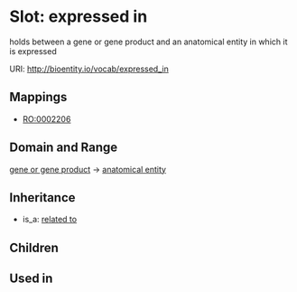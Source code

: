 # Slot: expressed in


holds between a gene or gene product and an anatomical entity in which it is expressed

URI: http://bioentity.io/vocab/expressed_in
## Mappings

 * [RO:0002206](http://purl.obolibrary.org/obo/RO_0002206)
## Domain and Range

[gene or gene product](GeneOrGeneProduct.md) -> [anatomical entity](AnatomicalEntity.md)
## Inheritance

 *  is_a: [related to](related_to.md)
## Children

## Used in

